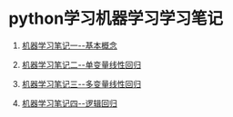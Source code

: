 # python学习机器学习学习笔记
1. [机器学习笔记一--基本概念](https://github.com/daacheng/pythonForMachineLearning/blob/master/%E6%9C%BA%E5%99%A8%E5%AD%A6%E4%B9%A0%E7%AC%94%E8%AE%B0%E4%B8%80--%E5%9F%BA%E6%9C%AC%E6%A6%82%E5%BF%B5.md)

2. [机器学习笔记二--单变量线性回归](https://github.com/daacheng/pythonForMachineLearning/blob/master/%E6%9C%BA%E5%99%A8%E5%AD%A6%E4%B9%A0%E7%AC%94%E8%AE%B0%E4%BA%8C--%E5%8D%95%E5%8F%98%E9%87%8F%E7%BA%BF%E6%80%A7%E5%9B%9E%E5%BD%92.md)

3. [机器学习笔记三--多变量线性回归](https://github.com/daacheng/pythonForMachineLearning/blob/master/%E6%9C%BA%E5%99%A8%E5%AD%A6%E4%B9%A0%E7%AC%94%E8%AE%B0%E4%B8%89--%E5%A4%9A%E5%8F%98%E9%87%8F%E7%BA%BF%E6%80%A7%E5%9B%9E%E5%BD%92.md)

4. [机器学习笔记四--逻辑回归](https://github.com/daacheng/pythonForMachineLearning/blob/master/%E6%9C%BA%E5%99%A8%E5%AD%A6%E4%B9%A0%E7%AC%94%E8%AE%B0%E5%9B%9B--%E9%80%BB%E8%BE%91%E5%9B%9E%E5%BD%92.md)

